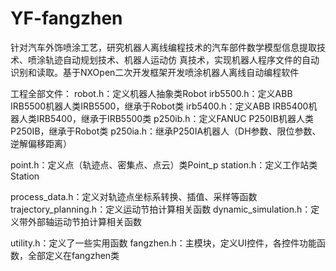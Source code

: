 # YF-fangzhen
针对汽车外饰喷涂工艺，研究机器人离线编程技术的汽车部件数学模型信息提取技术、喷涂轨迹自动规划技术、机器人运动仿 真技术，实现机器人程序文件的自动识别和读取。基于NXOpen二次开发框架开发喷涂机器人离线自动编程软件

工程全部文件：
robot.h：定义机器人抽象类Robot
irb5500.h：定义ABB IRB5500机器人类IRB5500，继承于Robot类
irb5400.h：定义ABB IRB5400机器人类IRB5400，继承于IRB5500类
p250ib.h：定义FANUC P250IB机器人类P250IB，继承于Robot类
p250ia.h：继承P250IA机器人（DH参数、限位参数、逆解偏移距离）

point.h：定义点（轨迹点、密集点、点云）类Point_p
station.h：定义工作站类Station

process_data.h：定义对轨迹点坐标系转换、插值、采样等函数
trajectory_planning.h：定义运动节拍计算相关函数
dynamic_simulation.h：定义带外部轴运动节拍计算相关函数

utility.h：定义了一些实用函数
fangzhen.h：主模块，定义UI控件，各控件功能函数，全部定义在fangzhen类
